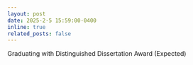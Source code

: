 ```yaml
---
layout: post
date: 2025-2-5 15:59:00-0400
inline: true
related_posts: false
---
```


Graduating with Distinguished Dissertation Award (Expected)
